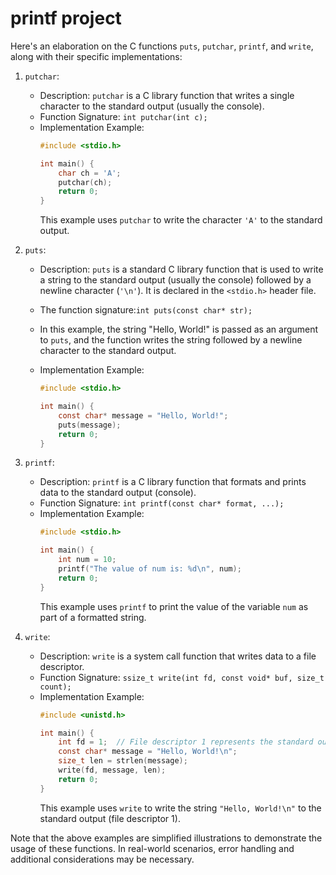 # printf project
Here's an elaboration on the C functions `puts`, `putchar`, `printf`, and `write`, along with their specific implementations:

1. `putchar`:
   - Description: `putchar` is a C library function that writes a single character to the standard output (usually the console).
   - Function Signature: `int putchar(int c);`
   - Implementation Example:
     ```c
     #include <stdio.h>

     int main() {
         char ch = 'A';
         putchar(ch);
         return 0;
     }
     ```
     This example uses `putchar` to write the character `'A'` to the standard output.

2. `puts`:
    - Description: `puts` is a standard C library function that is used to write a string to the standard output (usually the console) followed by a newline character (`'\n'`). It is declared in the `<stdio.h>` header file.
    - The function signature:`int puts(const char* str);`
    - In this example, the string "Hello, World!" is passed as an argument to `puts`, and the function writes the string followed by a newline character to the standard output.
    - Implementation Example:

        ```c
        #include <stdio.h>

        int main() {
            const char* message = "Hello, World!";
            puts(message);
            return 0;
        }
        ```

3. `printf`:
   - Description: `printf` is a C library function that formats and prints data to the standard output (console).
   - Function Signature: `int printf(const char* format, ...);`
   - Implementation Example:
     ```c
     #include <stdio.h>

     int main() {
         int num = 10;
         printf("The value of num is: %d\n", num);
         return 0;
     }
     ```
     This example uses `printf` to print the value of the variable `num` as part of a formatted string.

4. `write`:
   - Description: `write` is a system call function that writes data to a file descriptor.
   - Function Signature: `ssize_t write(int fd, const void* buf, size_t count);`
   - Implementation Example:
     ```c
     #include <unistd.h>

     int main() {
         int fd = 1;  // File descriptor 1 represents the standard output
         const char* message = "Hello, World!\n";
         size_t len = strlen(message);
         write(fd, message, len);
         return 0;
     }
     ```
     This example uses `write` to write the string `"Hello, World!\n"` to the standard output (file descriptor 1).

Note that the above examples are simplified illustrations to demonstrate the usage of these functions. In real-world scenarios, error handling and additional considerations may be necessary.